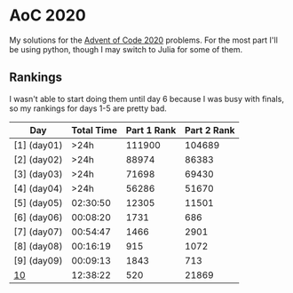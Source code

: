 # AoC 2020
My solutions for the [Advent of Code 2020](https://adventofcode.com/2020/) problems. For the most part I'll be using python, though I may switch to Julia for some of them.

## Rankings
I wasn't able to start doing them until day 6 because I was busy with finals, so my rankings for days 1-5 are pretty bad.

| Day                             | Total Time     | Part 1 Rank | Part 2 Rank | 
| ------------------------------- | -------------- | ----------- | ----------- | 
| [1] (day01)                     | >24h           | 111900      | 104689      | 
| [2] (day02)                     | >24h           | 88974       | 86383       | 
| [3] (day03)                     | >24h           | 71698       | 69430       | 
| [4] (day04)                     | >24h           | 56286       | 51670       | 
| [5] (day05)                     | 02:30:50       | 12305       | 11501       | 
| [6] (day06)                     | 00:08:20       | 1731        | 686         | 
| [7] (day07)                     | 00:54:47       | 1466        | 2901        | 
| [8] (day08)                     | 00:16:19       | 915         | 1072        | 
| [9] (day09)                     | 00:09:13       | 1843        | 713         | 
| [10](day10)                     | 12:38:22       | 520         | 21869       | 

